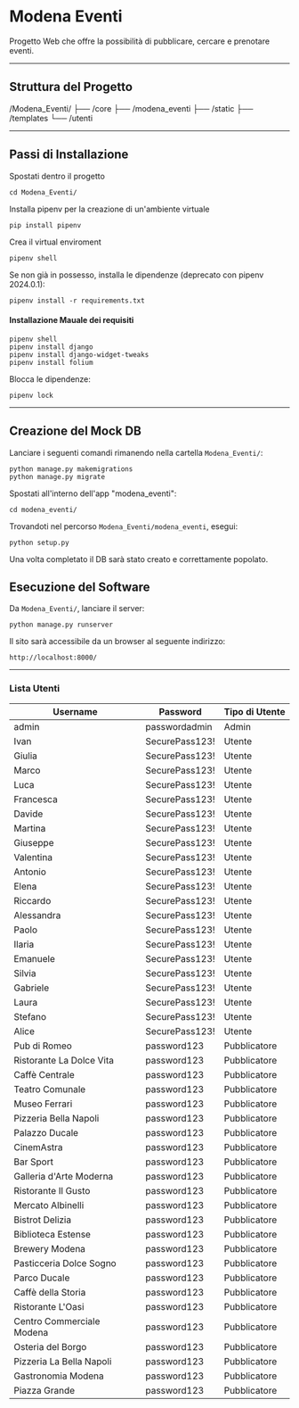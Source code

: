 # Modena Eventi
Progetto Web che offre la possibilità di pubblicare, cercare e prenotare eventi.

---
## Struttura del Progetto

/Modena_Eventi/
├── /core
├── /modena_eventi
├── /static
├── /templates
└── /utenti


---
## Passi di Installazione

Spostati dentro il progetto
```
cd Modena_Eventi/
```
Installa pipenv per la creazione di un'ambiente virtuale
```
pip install pipenv
```
Crea il virtual enviroment 
```
pipenv shell
```
Se non già in possesso, installa le dipendenze (deprecato con pipenv 2024.0.1):
```
pipenv install -r requirements.txt
```
#### Installazione Mauale dei requisiti
```
pipenv shell
pipenv install django
pipenv install django-widget-tweaks
pipenv install folium
```
Blocca le dipendenze:
```
pipenv lock
```

---
## Creazione del Mock DB

Lanciare i seguenti comandi rimanendo nella cartella `Modena_Eventi/`:
```
python manage.py makemigrations
python manage.py migrate
```
Spostati all'interno dell'app "modena_eventi":
```
cd modena_eventi/
```
Trovandoti nel percorso `Modena_Eventi/modena_eventi`, esegui:
```
python setup.py
```
Una volta completato il DB sarà stato creato e correttamente popolato. 

## Esecuzione del Software
Da `Modena_Eventi/`, lanciare il server:
```
python manage.py runserver
```
Il sito sarà accessibile da un browser al seguente indirizzo:
```
http://localhost:8000/
```
---
### Lista Utenti
| Username                  | Password        | Tipo di Utente |
|---------------------------|-----------------|----------------|
| admin                     | passwordadmin   | Admin          |
| Ivan                      | SecurePass123!  | Utente         |
| Giulia                    | SecurePass123!  | Utente         |
| Marco                     | SecurePass123!  | Utente         |
| Luca                      | SecurePass123!  | Utente         |
| Francesca                 | SecurePass123!  | Utente         |
| Davide                    | SecurePass123!  | Utente         |
| Martina                   | SecurePass123!  | Utente         |
| Giuseppe                  | SecurePass123!  | Utente         |
| Valentina                 | SecurePass123!  | Utente         |
| Antonio                   | SecurePass123!  | Utente         |
| Elena                     | SecurePass123!  | Utente         |
| Riccardo                  | SecurePass123!  | Utente         |
| Alessandra                | SecurePass123!  | Utente         |
| Paolo                     | SecurePass123!  | Utente         |
| Ilaria                    | SecurePass123!  | Utente         |
| Emanuele                  | SecurePass123!  | Utente         |
| Silvia                    | SecurePass123!  | Utente         |
| Gabriele                  | SecurePass123!  | Utente         |
| Laura                     | SecurePass123!  | Utente         |
| Stefano                   | SecurePass123!  | Utente         |
| Alice                     | SecurePass123!  | Utente         |
| Pub di Romeo              | password123     | Pubblicatore   |
| Ristorante La Dolce Vita  | password123     | Pubblicatore   |
| Caffè Centrale            | password123     | Pubblicatore   |
| Teatro Comunale           | password123     | Pubblicatore   |
| Museo Ferrari             | password123     | Pubblicatore   |
| Pizzeria Bella Napoli     | password123     | Pubblicatore   |
| Palazzo Ducale            | password123     | Pubblicatore   |
| CinemAstra                | password123     | Pubblicatore   |
| Bar Sport                 | password123     | Pubblicatore   |
| Galleria d'Arte Moderna   | password123     | Pubblicatore   |
| Ristorante Il Gusto       | password123     | Pubblicatore   |
| Mercato Albinelli         | password123     | Pubblicatore   |
| Bistrot Delizia           | password123     | Pubblicatore   |
| Biblioteca Estense        | password123     | Pubblicatore   |
| Brewery Modena            | password123     | Pubblicatore   |
| Pasticceria Dolce Sogno   | password123     | Pubblicatore   |
| Parco Ducale              | password123     | Pubblicatore   |
| Caffè della Storia        | password123     | Pubblicatore   |
| Ristorante L'Oasi         | password123     | Pubblicatore   |
| Centro Commerciale Modena | password123     | Pubblicatore   |
| Osteria del Borgo         | password123     | Pubblicatore   |
| Pizzeria La Bella Napoli  | password123     | Pubblicatore   |
| Gastronomia Modena        | password123     | Pubblicatore   |
| Piazza Grande             | password123     | Pubblicatore   |

